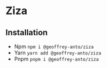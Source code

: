 # Ziza

## Installation
- Npm  ```npm i @geoffrey-anto/ziza```
- Yarn  ```yarn add @geoffrey-anto/ziza```
- Pnpm  ```pnpm i @geoffrey-anto/ziza```
